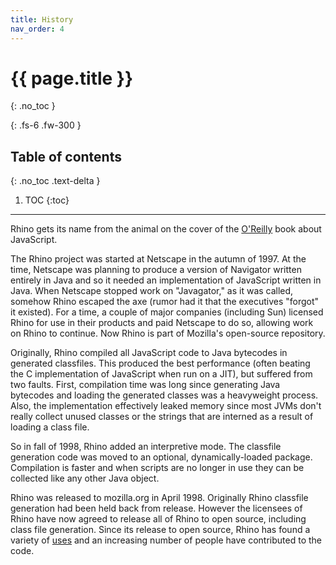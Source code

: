 ```yaml
---
title: History
nav_order: 4
---
```

# {{ page.title }}

{: .no_toc }

{: .fs-6 .fw-300 }

## Table of contents

{: .no_toc .text-delta }

1. TOC
{:toc}

---
Rhino gets its name from the animal on the cover of the [O'Reilly](https://www.ora.com/) book about JavaScript.

The Rhino project was started at Netscape in the autumn of 1997. At the time, Netscape was planning to produce a version of Navigator written entirely in Java and so it needed an implementation of JavaScript written in Java. When Netscape stopped work on "Javagator," as it was called, somehow Rhino escaped the axe (rumor had it that the executives "forgot" it existed). For a time, a couple of major companies (including Sun) licensed Rhino for use in their products and paid Netscape to do so, allowing work on Rhino to continue. Now Rhino is part of Mozilla's open-source repository.

Originally, Rhino compiled all JavaScript code to Java bytecodes in generated classfiles. This produced the best performance (often beating the C implementation of JavaScript when run on a JIT), but suffered from two faults. First, compilation time was long since generating Java bytecodes and loading the generated classes was a heavyweight process. Also, the implementation effectively leaked memory since most JVMs don't really collect unused classes or the strings that are interned as a result of loading a class file.

So in fall of 1998, Rhino added an interpretive mode. The classfile generation code was moved to an optional, dynamically-loaded package. Compilation is faster and when scripts are no longer in use they can be collected like any other Java object.

Rhino was released to mozilla.org in April 1998. Originally Rhino classfile generation had been held back from release. However the licensees of Rhino have now agreed to release all of Rhino to open source, including class file generation. Since its release to open source, Rhino has found a variety of [uses](users.html) and an increasing number of people have contributed to the code.
